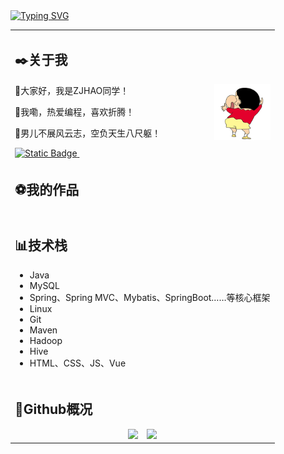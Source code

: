 <!-- 动态打字效果: https://github.com/DenverCoder1/readme-typing-svg -->


<div align="left">
  <a href="https://git.io/typing-svg">
    <img src="https://readme-typing-svg.demolab.com?font=Consolas&weight=600&pause=1000&color=F79111&center=true&vCenter=true&width=450&lines=console.log(ZJHAO%E7%A5%9D%E6%82%A8%E4%BB%8A%E5%A4%A9%E5%BC%80%E5%BF%83%E6%84%89%E5%BF%AB%2C%E6%97%A5%E8%BF%9B%E6%96%97%E9%87%91)" alt="Typing SVG" />
  </a>
</div>

<table>


<tr weight=100%><td>

## ✒️关于我

<img align="right" width="90px" src="com/zjhao/img/ZJHAO.gif" />

🤪大家好，我是ZJHAO同学！

🔮我嘞，热爱编程，喜欢折腾！

🧨男儿不展风云志，空负天生八尺躯！


<div style="text-align: left;">
<a href="[https://www.ZJHAO233.club](https://flowus.cn/zjhao/d267eb2a-c4e3-4471-aacd-01e0ab9b5776)">
<img alt="Static Badge" src="https://img.shields.io/badge/Blog-ZJHAO233-green?style=flat-square">
</a>
<a href="https://github.com/antonkomarev/github-profile-views-counter">
<img alt="" src="https://komarev.com/ghpvc/?username=ZJHAO233&style=flat-square&label=Profile+views&color=orange">
</a>
</div>

</td></tr>


<tr><td>

## ⚽我的作品

<!-- [![](https://github-readme-stats.vercel.app/api/pin/?username=ZJHAO233&repo=Typora-theme-ZJHAO233)]() -->

</td></tr>





<tr><td>

## 📊技术栈

- Java
- MySQL
- Spring、Spring MVC、Mybatis、SpringBoot……等核心框架
- Linux
- Git
- Maven
- Hadoop
- Hive
- HTML、CSS、JS、Vue

</td></tr>





<tr><td>

## 👀Github概况

<div style="text-align: center">
<!-- Github概况: https://github.com/anuraghazra/github-readme-stats -->
    <img src="https://github-readme-stats.vercel.app/api?username=ZJHAO233&show_icons=true&theme=vue" style="height: 180px; display:inline;margin-right:10px;"/>
<!-- 常用语言统计: https://github.com/anuraghazra/github-readme-stats -->
    <img src="https://github-readme-stats.vercel.app/api/top-langs/?username=HappySimple&layout=donut&langs_count=6" style="height: 180px; display:inline;"/>
</div>
</td></tr>

</table>
<!-- 奖杯 
<div align="left"> <img src="https://github-profile-trophy.vercel.app/?username=ZJHAO233" /> </div>
-->
